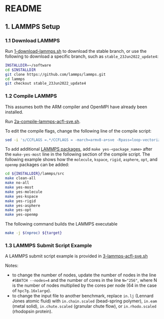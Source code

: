 # README

## 1. LAMMPS Setup

### 1.1 Download LAMMPS

Run [1-download-lammps.sh](https://github.com/aws-samples/aws-graviton-md-example/blob/main/codes/LAMMPS/1-download-lammps.sh) to download the stable branch, or use the following to download a specific branch, such as `stable_23Jun2022_update4`:

```bash
INSTALLDIR=~/software
cd $INSTALLDIR
git clone https://github.com/lammps/lammps.git
cd lammps
git checkout stable_23Jun2022_update4
```

### 1.2 Compile LAMMPS

This assumes both the ARM compiler and OpenMPI have already been installed.

Run [2a-compile-lammps-acfl-sve.sh](https://github.com/aws-samples/aws-graviton-md-example/blob/main/codes/LAMMPS/2a-compile-lammps-acfl-sve.sh).

To edit the compile flags, change the following line of the compile script:

```bash
sed -i 's/CCFLAGS =.*/CCFLAGS = -march=armv8-a+sve -Rpass=loop-vectorize/g' ./Makefile.${target}
```

To add additional [LAMMPS packages](https://docs.lammps.org/Packages_list.html), add `make yes-<package_name>` after the `make-yes-most` line in the following section of the compile script. The following example shows how the `molecule`, `kspace`, `rigid`, `asphere`, `opt`, and `openmp` packages can be added:

```bash
cd ${INSTALLDIR}/lammps/src
make clean-all
make no-all
make yes-most
make yes-molecule
make yes-kspace
make yes-rigid
make yes-asphere
make yes-opt
make yes-openmp
```

The following command builds the LAMMPS executable

```bash
make -j $(nproc) ${target}
```

### 1.3 LAMMPS Submit Script Example

A LAMMPS submit script example is provided in [3-lammps-acfl-sve.sh](https://github.com/aws-samples/aws-graviton-md-example/blob/main/codes/LAMMPS/3-lammps-acfl-sve.sh)

Notes:

- to change the number of nodes, update the number of nodes in the line `#SBATCH --nodes=4` and the number of cores in the line `N="256"`, where N is the number of nodes multiplied by the cores per node (64 in the case of `hpc7g.16xlarge`).
- to change the input file to another benchmark, replace `in.lj` (Lennard Jones atomic fluid) with `in.chain.scaled` (bead-spring polymer), `in.eam` (metal solid), `in.chute.scaled` (granular chute flow), or `in.rhodo.scaled` (rhodopsin protein).
